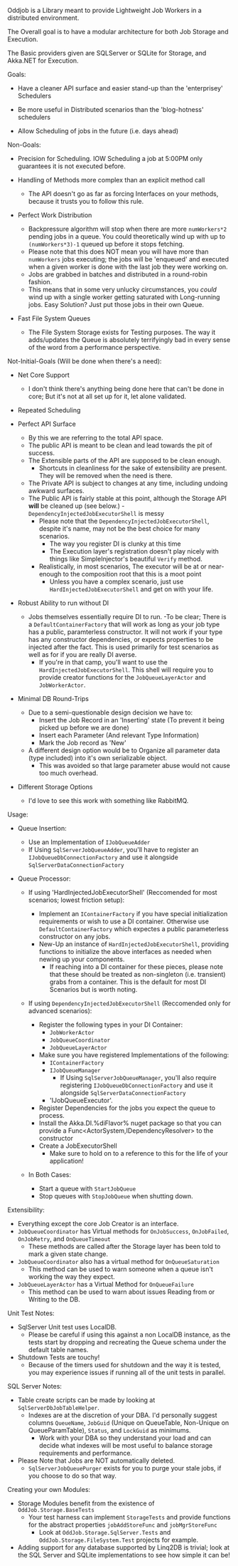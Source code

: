 Oddjob is a Library meant to provide Lightweight Job Workers in a distributed environment.

The Overall goal is to have a modular architecture for both Job Storage and Execution.

The Basic providers given are SQLServer or SQLite for Storage, and Akka.NET for Execution.

Goals:

  - Have a cleaner API surface and easier stand-up than the 'enterprisey' Schedulers

  - Be more useful in Distributed scenarios than the 'blog-hotness' schedulers
  
  - Allow Scheduling of jobs in the future (i.e. days ahead)


Non-Goals:

  - Precision for Scheduling. IOW Scheduling a job at 5:00PM only guarantees it is not executed before.
  
  - Handling of Methods more complex than an explicit method call
    - The API doesn't go as far as forcing Interfaces on your methods, because it trusts you to follow this rule.

  - Perfect Work Distribution
    - Backpressure algorithm will stop when there are more `numWorkers*2` pending jobs in a queue. You could theoretically wind up with up to `(numWorkers*3)-1` queued up before it stops fetching.
	 - Please note that this does NOT mean you will have more than `numWorkers` jobs executing; the jobs will be 'enqueued' and executed when a given worker is done with the last job they were working on.
    - Jobs are grabbed in batches and distributed in a round-robin fashion. 
	 - This means that in some very unlucky circumstances, you *could* wind up with a single worker getting saturated with Long-running jobs. Easy Solution? Just put those jobs in their own Queue.
	  

  - Fast File System Queues
    - The File System Storage exists for Testing purposes. The way it adds/updates the Queue is absolutely terrifyingly bad in every sense of the word from a performance perspective.
	

Not-Initial-Goals (Will be done when there's a need):

 - Net Core Support
   - I don't think there's anything being done here that can't be done in core; But it's not at all set up for it, let alone validated.

 - Repeated Scheduling

 - Perfect API Surface
   - By this we are referring to the total API space. 
   - The public API is meant to be clean and lead towards the pit of success.
   - The Extensible parts of the API are supposed to be clean enough.
     - Shortcuts in cleanliness for the sake of extensibility are present. They will be removed when the need is there.
   - The Private API is subject to changes at any time, including undoing awkward surfaces.
   - The Public API is fairly stable at this point, although the Storage API **will** be cleaned up (see below.)
   -`DependencyInjectedJobExecutorShell` is messy
   	 - Please note that the `DependencyInjectedJobExecutorShell`, despite it's name, may not be the best choice for many scenarios.
	    - The way you register DI is clunky at this time
		- The Execution layer's registration doesn't play nicely with things like SimpleInjector's beautiful `Verify` method.
	 - Realistically, in most scenarios, The executor will be at or near-enough to the composition root that this is a moot point
	   - Unless you have a complex scenario, just use `HardInjectedJobExecutorShell` and get on with your life.


 - Robust Ability to run without DI
   - Jobs themselves essentially require DI to run.
     -To be clear; There is a `DefaultContainerFactory` that will work as long as your job type has a public, paramterless constructor. It will not work if your type has any constructor dependencies, or expects properties to be injected after the fact. This is used primarily for test scenarios as well as for if you are really DI averse.
	   - If you're in that camp, you'll want to use the `HardInjectedJobExecutorShell`. This shell will require you to provide creator functions for the `JobQueueLayerActor` and `JobWorkerActor`.

 - Minimal DB Round-Trips
   - Due to a semi-questionable design decision we have to:
     - Insert the Job Record in an 'Inserting' state (To prevent it being picked up before we are done)
	 - Insert each Parameter (And relevant Type Information)
	 - Mark the Job record as 'New'
   - A different design option would be to Organize all parameter data (type included) into it's own serializable object.
     - This was avoided so that large parameter abuse would not cause too much overhead.

 - Different Storage Options
   - I'd love to see this work with something like RabbitMQ.


Usage:

 - Queue Insertion:
   - Use an Implementation of `IJobQueueAdder`
    - If Using `SqlServerJobQueueAdder`, you'll have to register an `IJobQueueDbConnectionFactory` and use it alongside `SqlServerDataConnectionFactory`

 - Queue Processor:
   - If using 'HardInjectedJobExecutorShell' (Reccomended for most scenarios; lowest friction setup):
      - Implement an `IContainerFactory` if you have special initialization requirements or wish to use a DI container. Otherwise use `DefaultContainerFactory` which expectes a public parameterless constructor on any jobs.
	  - New-Up an instance of `HardInjectedJobExecutorShell`, providing functions to initialize the above interfaces as needed when newing up your components.
	    - If reaching into a DI container for these pieces, please note that these should be treated as non-singleton (i.e. transient) grabs from a container. This is the default for most DI Scenarios but is worth noting.
   
   - If using `DependencyInjectedJobExecutorShell` (Reccomended only for advanced scenarios):
      - Register the following types in your DI Container:
        - `JobWorkerActor`
        - `JobQueueCoordinator`
        - `JobQueueLayerActor`
      - Make sure you have registered Implementations of the following:
        - `IContainerFactory`
        - `IJobQueueManager`
	      - If Using `SqlServerJobQueueManager`, you'll also require registering `IJobQueueDbConnectionFactory` and use it alongside `SqlServerDataConnectionFactory`
		- 'IJobQueueExecutor'.
      - Register Dependencies for the jobs you expect the queue to process.
	  - Install the Akka.DI.%diFlavor% nuget package so that you can provide a Func<ActorSystem,IDependencyResolver> to the constructor
      - Create a JobExecutorShell
        - Make sure to hold on to a reference to this for the life of your application!
   - In Both Cases:
      - Start a queue with `StartJobQueue`
      - Stop queues with `StopJobQueue` when shutting down.

Extensibility:
  - Everything except the core Job Creator is an interface.
  - `JobQueueCoordinator` has Virtual methods for `OnJobSuccess`, `OnJobFailed`, `OnJobRetry`, and `OnQueueTimeout`
    - These methods are called after the Storage layer has been told to mark a given state change.
  - `JobQueueCoordinator` also has a virtual method for `OnQueueSaturation`
    - This method can be used to warn someone when a queue isn't working the way they expect.
  - `JobQueueLayerActor` has a Virtual Method for `OnQueueFailure`
    - This method can be used to warn about issues Reading from or Writing to the DB.


Unit Test Notes:
  - SqlServer Unit test uses LocalDB. 
    - Please be careful if using this against a non LocalDB instance, as the tests start by dropping and recreating the Queue schema under the default table names.
  - Shutdown Tests are touchy!
    - Because of the timers used for shutdown and the way it is tested, you may experience issues if running all of the unit tests in parallel.

SQL Server Notes:

  - Table create scripts can be made by looking at `SqlServerDbJobTableHelper`.
    - Indexes are at the discretion of your DBA. I'd personally suggest columns `QueueName`, `JobGuid` (Unique on QueueTable, Non-Unique on QueueParamTable), `Status`, and `LockGuid` as minimums.
	  - Work with your DBA so they understand your load and can decide what indexes will be most useful to balance storage requirements and performance.
  - Please Note that Jobs are NOT automatically deleted.
	- `SqlServerJobQueuePurger` exists for you to purge your stale jobs, if you choose to do so that way.

Creating your own Modules:
  - Storage Modules benefit from the existence of `OddJob.Storage.BaseTests`
    - Your test harness can implement `StorageTests` and provide functions for the abstract properties `jobAddStoreFunc` and `jobMgrStoreFunc`
	  - Look at `OddJob.Storage.SqlServer.Tests` and `OddJob.Storage.FileSystem.Test` projects for example.
  - Adding support for any database supported by Linq2DB is trivial; look at the SQL Server and SQLite implementations to see how simple it can be!